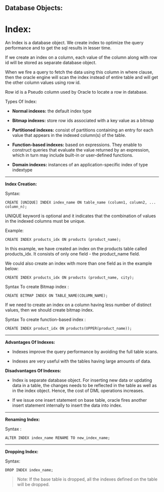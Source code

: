 ## Database Objects:

# Index:

 An Index is a database object. We create index to optimize the query performance and to get the sql results in lesser time.

If we create an index on a column, each value of the column along with row id will be stored as separate database object.

When we fire a query to fetch the data using this column in where clause, then the oracle engine will scan the index instead of entire table and will get the other column values using row id.

Row id is a Pseudo column used by Oracle to locate a row in database.

Types Of Index:

- **Normal indexes:** the default index type

- **Bitmap indexes:** store row ids associated with a key value as a bitmap

- **Partitioned indexes:** consist of partitions containing an entry for each value that appears in the indexed column(s) of the table.

- **Function-based indexes:** based on expressions. They enable to construct queries that evaluate the value returned by an expression, which in turn may include built-in or user-defined functions.

- **Domain indexes:** instances of an application-specific index of type indextype

---
**Index Creation:**

Syntax:
```
CREATE [UNIQUE] INDEX index_name ON table_name (column1, column2, ... column_n);
```
UNIQUE keyword is optional and it indicates that the combination of values in the indexed columns must       be unique.

Example:
```
CREATE INDEX products_idx ON products (product_name);
```
In this example, we have created an index on the products table called products_idx. It consists of only one field - the product_name field.

We could also create an index with more than one field as in the example below:
```
CREATE INDEX products_idx ON products (product_name, city);
```
Syntax To create  Bitmap index :
```
CREATE BITMAP INDEX ON TABLE_NAME(COLUMN_NAME);
```
If we need to create an index on a column having less number of distinct values, then we should create bitmap index.

Syntax To create function-based index :
```
CREATE INDEX product_idx ON products(UPPER(product_name));
```
---
**Advantages Of Indexes:**

- Indexes improve the query performance by avoiding the full table scans.

- Indexes are very useful with the tables having large amounts of data.

**Disadvantages Of Indexes:**

- Index is separate database object. For inserting new data or updating data in a table, the changes needs to be  reflected in the table as well as in the index object. Hence, the cost of DML operations increases.

- If we issue one insert statement on base table, oracle fires another insert statement internally to insert the data into index.

---
**Renaming Index:**

Syntax :
```
ALTER INDEX index_name RENAME TO new_index_name;
```
---
**Dropping Index:**

Syntax:
```
DROP INDEX index_name;
```
>Note: If the base table is dropped, all the indexes defined on the table will be dropped.